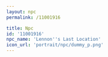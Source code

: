 ```yaml
---
layout: npc
permalink: /11001916

title: Npc
id: '11001916'
npc_name: 'Lennon''s Last Location'
icon_url: 'portrait/npc/dummy_p.png'
---
```

